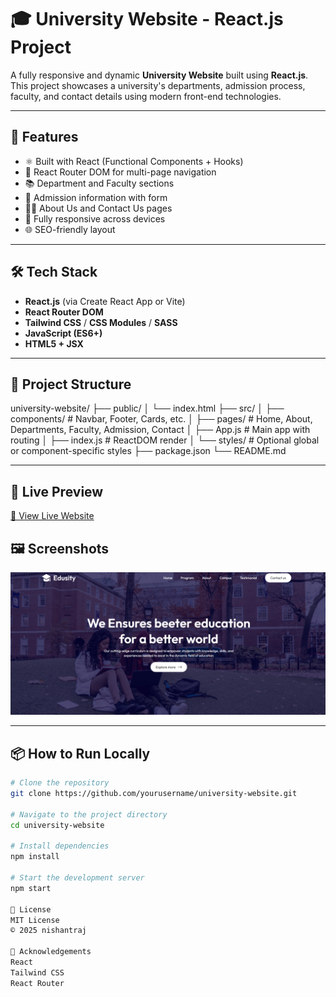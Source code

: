 # 🎓 University Website - React.js Project

A fully responsive and dynamic **University Website** built using **React.js**. This project showcases a university's departments, admission process, faculty, and contact details using modern front-end technologies.

---

## 🚀 Features

- ⚛️ Built with React (Functional Components + Hooks)
- 🧭 React Router DOM for multi-page navigation
- 📚 Department and Faculty sections
- 📝 Admission information with form
- 🧑‍🏫 About Us and Contact Us pages
- 📱 Fully responsive across devices
- 🌐 SEO-friendly layout

---

## 🛠️ Tech Stack

- **React.js** (via Create React App or Vite)
- **React Router DOM**
- **Tailwind CSS** / **CSS Modules** / **SASS**
- **JavaScript (ES6+)**
- **HTML5 + JSX**

---

## 📂 Project Structure

university-website/
├── public/
│ └── index.html
├── src/
│ ├── components/ # Navbar, Footer, Cards, etc.
│ ├── pages/ # Home, About, Departments, Faculty, Admission, Contact
│ ├── App.js # Main app with routing
│ ├── index.js # ReactDOM render
│ └── styles/ # Optional global or component-specific styles
├── package.json
└── README.md


---

## 🔗 Live Preview

[🔗 View Live Website](https://edusity-peach-nu.vercel.app/)

## 🖼️ Screenshots

 
![Edusity](https://github.com/NishantSingh2964/Edusity/blob/main/Screenshot%20(48).png)


---

## 📦 How to Run Locally

```bash
# Clone the repository
git clone https://github.com/yourusername/university-website.git

# Navigate to the project directory
cd university-website

# Install dependencies
npm install

# Start the development server
npm start

📄 License
MIT License
© 2025 nishantraj

🙌 Acknowledgements
React
Tailwind CSS
React Router

